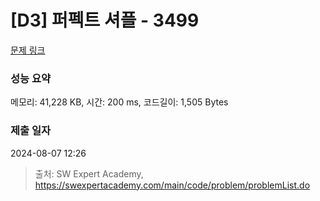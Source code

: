 # [D3] 퍼펙트 셔플 - 3499 

[문제 링크](https://swexpertacademy.com/main/code/problem/problemDetail.do?contestProbId=AWGsRbk6AQIDFAVW) 

### 성능 요약

메모리: 41,228 KB, 시간: 200 ms, 코드길이: 1,505 Bytes

### 제출 일자

2024-08-07 12:26



> 출처: SW Expert Academy, https://swexpertacademy.com/main/code/problem/problemList.do